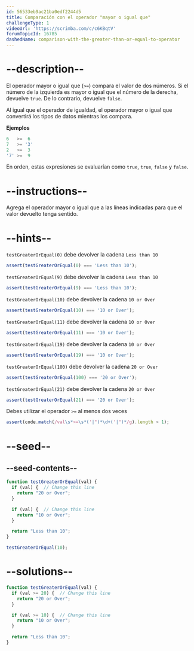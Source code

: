 ```yaml
---
id: 56533eb9ac21ba0edf2244d5
title: Comparación con el operador "mayor o igual que"
challengeType: 1
videoUrl: 'https://scrimba.com/c/c6KBqtV'
forumTopicId: 16785
dashedName: comparison-with-the-greater-than-or-equal-to-operator
---
```


# --description--

El operador mayor o igual que (`>=`) compara el valor de dos números. Si el número de la izquierda es mayor o igual que el número de la derecha, devuelve `true`. De lo contrario, devuelve `false`.

Al igual que el operador de igualdad, el operador mayor o igual que convertirá los tipos de datos mientras los compara.

**Ejemplos**

```js
6   >=  6
7   >= '3'
2   >=  3
'7' >=  9
```

En orden, estas expresiones se evaluarían como `true`, `true`, `false` y `false`.

# --instructions--

Agrega el operador mayor o igual que a las líneas indicadas para que el valor devuelto tenga sentido.

# --hints--

`testGreaterOrEqual(0)` debe devolver la cadena `Less than 10`

```js
assert(testGreaterOrEqual(0) === 'Less than 10');
```

`testGreaterOrEqual(9)` debe devolver la cadena `Less than 10`

```js
assert(testGreaterOrEqual(9) === 'Less than 10');
```

`testGreaterOrEqual(10)` debe devolver la cadena `10 or Over`

```js
assert(testGreaterOrEqual(10) === '10 or Over');
```

`testGreaterOrEqual(11)` debe devolver la cadena `10 or Over`

```js
assert(testGreaterOrEqual(11) === '10 or Over');
```

`testGreaterOrEqual(19)` debe devolver la cadena `10 or Over`

```js
assert(testGreaterOrEqual(19) === '10 or Over');
```

`testGreaterOrEqual(100)` debe devolver la cadena `20 or Over`

```js
assert(testGreaterOrEqual(100) === '20 or Over');
```

`testGreaterOrEqual(21)` debe devolver la cadena `20 or Over`

```js
assert(testGreaterOrEqual(21) === '20 or Over');
```

Debes utilizar el operador `>=` al menos dos veces

```js
assert(code.match(/val\s*>=\s*('|")*\d+('|")*/g).length > 1);
```

# --seed--

## --seed-contents--

```js
function testGreaterOrEqual(val) {
  if (val) {  // Change this line
    return "20 or Over";
  }

  if (val) {  // Change this line
    return "10 or Over";
  }

  return "Less than 10";
}

testGreaterOrEqual(10);
```

# --solutions--

```js
function testGreaterOrEqual(val) {
  if (val >= 20) {  // Change this line
    return "20 or Over";
  }

  if (val >= 10) {  // Change this line
    return "10 or Over";
  }

  return "Less than 10";
}
```
